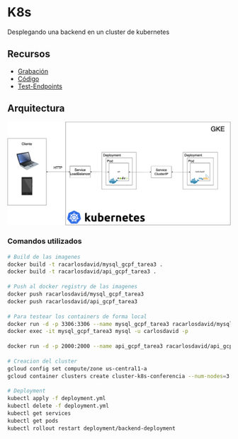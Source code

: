 # K8s
Desplegando una backend en un cluster de kubernetes

## Recursos
- [ Grabación ](https://youtu.be/LTJ9JXwZpxU)
- [ Código ](/Code) 
- [ Test-Endpoints](/Collection-Postman) 

## Arquitectura 
![Alt text](Img/Architecture.png)

### Comandos utilizados 
```sh
# Build de las imagenes
docker build -t racarlosdavid/mysql_gcpf_tarea3 .
docker build -t racarlosdavid/api_gcpf_tarea3 .

# Push al docker registry de las imagenes
docker push racarlosdavid/mysql_gcpf_tarea3
docker push racarlosdavid/api_gcpf_tarea3

# Para testear los containers de forma local 
docker run -d -p 3306:3306 --name mysql_gcpf_tarea3 racarlosdavid/mysql_gcpf_tarea3
docker exec -it mysql_gcpf_tarea3 mysql -u carlosdavid -p

docker run -d -p 2000:2000 --name api_gcpf_tarea3 racarlosdavid/api_gcpf_tarea3

# Creacion del cluster
gcloud config set compute/zone us-central1-a 
gcloud container clusters create cluster-k8s-conferencia --num-nodes=3

# Deployment
kubectl apply -f deployment.yml
kubectl delete -f deployment.yml
kubectl get services
kubectl get pods
kubectl rollout restart deployment/backend-deployment
```
